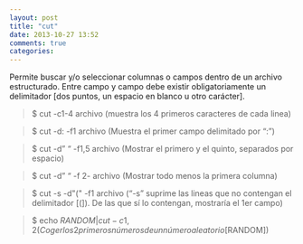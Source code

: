 ```yaml
---
layout: post
title: "cut"
date: 2013-10-27 13:52
comments: true
categories: 
---
```

Permite buscar y/o seleccionar columnas o campos dentro de un archivo estructurado. Entre campo y campo debe existir obligatoriamente un delimitador [dos puntos, un espacio en blanco u otro carácter].

>$ cut -c1-4 archivo  (muestra los 4 primeros caracteres de cada linea)

>$ cut -d: -f1 archivo  (Muestra el primer campo delimitado por “:”)

>$ cut -d” “ -f1,5 archivo  (Mostrar el primero y el quinto, separados por espacio)

>$ cut -d” “ -f 2- archivo (Mostrar todo menos la primera columna)

>$ cut -s -d"(" -f1 archivo (“-s” suprime las lineas que no contengan el delimitador [(]). De las que sí lo contengan, mostraría el 1er campo)

>$ echo $RANDOM | cut -c1,2 (Coger los 2 primeros números de un número aleatorio [$RANDOM])

